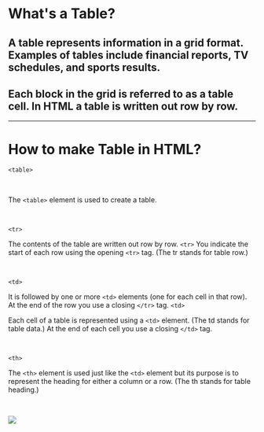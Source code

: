 
# What's a Table?

## A table represents information in a grid format. Examples of tables include financial reports, TV schedules, and sports results.

## Each block in the grid is referred to as a table cell. In HTML a table is written out row by row.

<r> <hr>

# How to make Table in HTML?

 `<table>` 
 
<br>

The `<table>` element is used
to create a table.

<br>

 `<tr>`

The contents
of the table are written out row
by row. `<tr>`
You indicate the start of each
row using the opening `<tr>` tag.
(The tr stands for table row.)

<br>

`<td>`

It is followed by one or more
`<td>` elements (one for each cell
in that row).
At the end of the row you use a
closing `</tr>` tag.
`<td>`

Each cell of a table is
represented using a `<td>`
element. (The td stands for
table data.)
At the end of each cell you use a
closing `</td>` tag.

<br>

`<th>`

The `<th>` element is used just
like the `<td>` element but its
purpose is to represent the
heading for either a column or
a row. (The th stands for table
heading.) 

<br>







![](https://res.cloudinary.com/practicaldev/image/fetch/s--Zhu5E2Bm--/c_imagga_scale,f_auto,fl_progressive,h_900,q_auto,w_1600/https://dev-to-uploads.s3.amazonaws.com/i/02lxssgxrwv7ywp2lhix.jpg)




